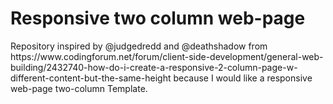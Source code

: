 <h1> Responsive two column web-page </h1>

<p>
Repository inspired by @judgedredd and @deathshadow from https://www.codingforum.net/forum/client-side-development/general-web-building/2432740-how-do-i-create-a-responsive-2-column-page-w-different-content-but-the-same-height because I would like a responsive web-page two-column Template.
</p>
